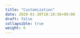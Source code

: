 ```yaml
---
title: "Customization"
date: 2020-01-30T10:10:56+09:00
draft: false
collapsible: true
weight: 6
---
```

